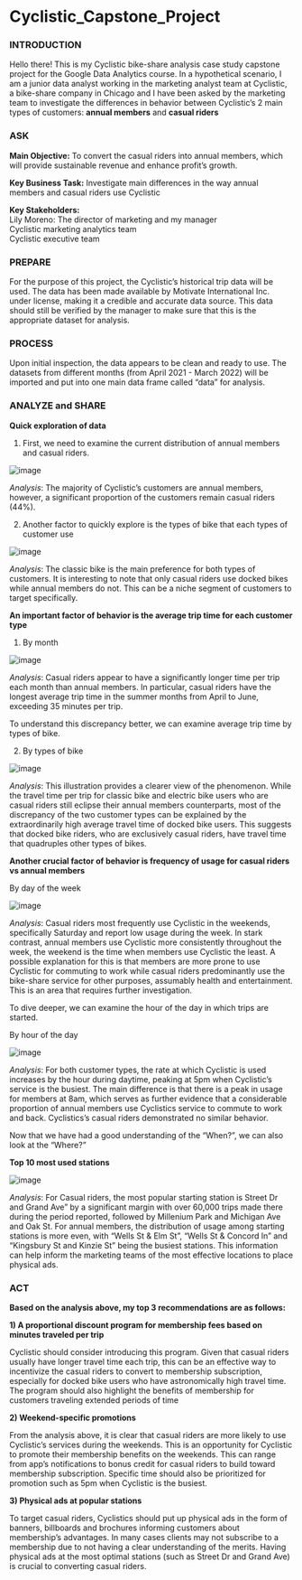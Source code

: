 # Cyclistic_Capstone_Project
 
### INTRODUCTION

Hello there! This is my Cyclistic bike-share analysis case study capstone project for the Google Data Analytics course. In a hypothetical scenario, I am a junior data analyst working in the marketing analyst team at Cyclistic, a bike-share company in Chicago and I have been asked by the marketing team to investigate the differences in behavior between Cyclistic’s 2 main types of customers: __annual members__ and __casual riders__

### ASK

__Main Objective:__ To convert the casual riders into annual members, which will provide sustainable revenue and enhance profit’s growth.

__Key Business Task:__ Investigate main differences in the way annual members and casual riders use Cyclistic

__Key Stakeholders:__  
Lily Moreno: The director of marketing and my manager  
Cyclistic marketing analytics team  
Cyclistic executive team  

### PREPARE

For the purpose of this project, the Cyclistic’s historical trip data will be used. The data has been made available by Motivate International Inc. under license, making it a credible and accurate data source. This data should still be verified by the manager to make sure that this is the appropriate dataset for analysis. 

### PROCESS

Upon initial inspection, the data appears to be clean and ready to use. The datasets from different months (from April 2021 - March 2022) will be imported and put into one main data frame called “data” for analysis.

### ANALYZE and SHARE

__Quick exploration of data__

1) First, we need to examine the current distribution of annual members and casual riders.

![image](https://github.com/NathanKhuat3/Cyclistic_Capstone_Project/assets/136769070/cd3eea29-4e70-4ae8-bc58-d5a8aacbc880)

*Analysis*: The majority of Cyclistic’s customers are annual members, however, a significant proportion of the customers remain casual riders (44%).

2) Another factor to quickly explore is the types of bike that each types of customer use

![image](https://github.com/NathanKhuat3/Cyclistic_Capstone_Project/assets/136769070/3f6ea810-959a-4b0a-9de4-5be542f9fd9b)

*Analysis*: The classic bike is the main preference for both types of customers. It is interesting to note that only casual riders use docked bikes while annual members do not. This can be a niche segment of customers to target specifically.

__An important factor of behavior is the average trip time for each customer type__

1) By month

![image](https://github.com/NathanKhuat3/Cyclistic_Capstone_Project/assets/136769070/b829f23a-716d-4490-aef9-02d9e862441d)

*Analysis*: Casual riders appear to have a significantly longer time per trip each month than annual members. In particular, casual riders have the longest average trip time in the summer months from April to June, exceeding 35 minutes per trip. 

To understand this discrepancy better, we can examine average trip time by types of bike.

2) By types of bike

![image](https://github.com/NathanKhuat3/Cyclistic_Capstone_Project/assets/136769070/92766c3a-9c67-4529-845d-bc34995a14bc)

*Analysis*: This illustration provides a clearer view of the phenomenon. While the travel time per trip for classic bike and electric bike users who are casual riders still eclipse their annual members counterparts, most of the discrepancy of the two customer types can be explained by the extraordinarily high average travel time of docked bike users. This suggests that docked bike riders, who are exclusively casual riders, have travel time that quadruples other types of bikes.

__Another crucial factor of behavior is frequency of usage for casual riders vs annual members__

By day of the week

![image](https://github.com/NathanKhuat3/Cyclistic_Capstone_Project/assets/136769070/e68ef198-77af-4c76-88d3-756058e14a15)

*Analysis*: Casual riders most frequently use Cyclistic in the weekends, specifically Saturday and report low usage during the week. In stark contrast, annual members use Cyclistic more consistently throughout the week, the weekend is the time when members use Cyclistic the least. A possible explanation for this is that members are more prone to use Cyclistic for commuting to work while casual riders predominantly use the bike-share service for other purposes, assumably health and entertainment. This is an area that requires further investigation. 

To dive deeper, we can examine the hour of the day in which trips are started.

By hour of the day

![image](https://github.com/NathanKhuat3/Cyclistic_Capstone_Project/assets/136769070/363ec379-38f3-4718-9513-ccc6d2e6fda4)


*Analysis*: For both customer types, the rate at which Cyclistic is used increases by the hour during daytime, peaking at 5pm when Cyclistic’s service is the busiest. The main difference is that there is a peak in usage for members at 8am, which serves as further evidence that a considerable proportion of annual members use Cyclistics service to commute to work and back. Cyclistics’s casual riders demonstrated no similar behavior. 

Now that we have had a good understanding of the “When?”, we can also look at the “Where?”

__Top 10 most used stations__

![image](https://github.com/NathanKhuat3/Cyclistic_Capstone_Project/assets/136769070/9a1a5bde-954a-48c5-997a-3db7b1412f2c)

*Analysis*: For Casual riders, the most popular starting station is Street Dr and Grand Ave” by a significant margin with over 60,000 trips made there during the period reported, followed by Millenium Park and Michigan Ave and Oak St. For annual members, the distribution of usage among starting stations is more even, with “Wells St & Elm St”, “Wells St & Concord ln” and “Kingsbury St and Kinzie St” being the busiest stations. This information can help inform the marketing teams of the most effective locations to place physical ads. 


### ACT

__Based on the analysis above, my top 3 recommendations are as follows:__

__1) A proportional discount program for membership fees based on minutes traveled per trip__  
  
Cyclistic should consider introducing this program. Given that casual riders usually have longer travel time each trip, this can be an effective way to incentivize the casual riders to convert to membership subscription, especially for docked bike users who have astronomically high travel time. The program should also highlight the benefits of membership for customers traveling extended periods of time  
  
__2) Weekend-specific promotions__  
  
From the analysis above, it is clear that casual riders are more likely to use Cyclistic’s services during the weekends. This is an opportunity for Cyclistic to promote their membership benefits on the weekends. This can range from app’s notifications to bonus credit for casual riders to build toward membership subscription. Specific time should also be prioritized for promotion such as 5pm when Cyclistic is the busiest.  
   
__3) Physical ads at popular stations__  
  
To target casual riders, Cyclistics should put up physical ads in the form of banners, billboards and brochures informing customers about membership’s advantages. In many cases clients may not subscribe to a membership due to not having a clear understanding of the merits. Having physical ads at the most optimal stations (such as Street Dr and Grand Ave) is crucial to converting casual riders.
